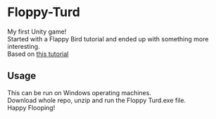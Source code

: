 # Floppy-Turd
My first Unity game!  
Started with a Flappy Bird tutorial and ended up with something more interesting.  
Based on [this tutorial](https://www.youtube.com/watch?v=XtQMytORBmM)  
## Usage
This can be run on Windows operating machines.  
Download whole repo, unzip and run the Floppy Turd.exe file.  
Happy Flooping!  


